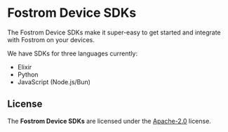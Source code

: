 # Fostrom Device SDKs

The Fostrom Device SDKs make it super-easy to get started and integrate with Fostrom on your devices.

We have SDKs for three languages currently:

* Elixir
* Python
* JavaScript (Node.js/Bun)

## License

The **Fostrom Device SDKs** are licensed under the [Apache-2.0](LICENSE) license.
